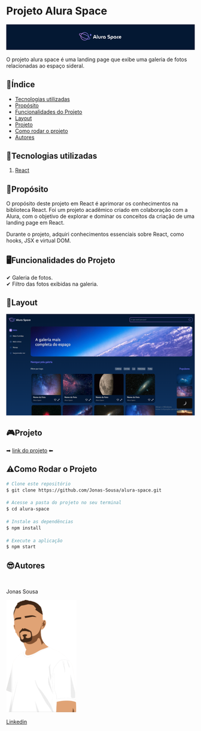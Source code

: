# Projeto Alura Space

![fotoExemplo](./src/assets/aluraspace.png)

O projeto alura space é uma landing page que exibe uma galeria de fotos relacionadas ao espaço sideral.

## 📌Índice 
- <a href="#tecnologias-utilizadas">Tecnologias utilizadas</a>
- <a href="#proposito">Propósito</a>
- <a href="#funcionalidades-do-projeto">Funcionalidades do Projeto</a>
- <a href="#layout">Layout</a>
- <a href="#projeto">Projeto</a>
- <a href="#como-rodar-o-projeto">Como rodar o projeto</a>
- <a href="#autores">Autores</a>

## 📱Tecnologias utilizadas
1. [React](https://legacy.reactjs.org)
## 🎯Propósito
O propósito deste projeto em React é aprimorar os conhecimentos na biblioteca React. Foi um projeto acadêmico criado em colaboração com a Alura, com o objetivo de explorar e dominar os conceitos da criação de uma landing page em React.

Durante o projeto, adquiri conhecimentos essenciais sobre React, como hooks, JSX e virtual DOM.

## 🖥Funcionalidades do Projeto

✔ Galeria de fotos.<br>
✔ Filtro das fotos exibidas na galeria.

## 🧩Layout

![fotoExemplo](./src/assets/aluraspacepage.png)

## 🎮Projeto
➡  [link do projeto](https://space-gallery-pi.vercel.app) ⬅

## ⚠Como Rodar o Projeto
```bash
# Clone este repositório
$ git clone https://github.com/Jonas-Sousa/alura-space.git

# Acesse a pasta do projeto no seu terminal
$ cd alura-space

# Instale as dependências
$ npm install

# Execute a aplicação
$ npm start
```
## 😎Autores 

  <br>
  <p>Jonas Sousa</p>
  <img style="height:300px" src="./src/assets/Jonas.png"/>
  
  [Linkedin](https://www.linkedin.com/in/jonas-sousa-dev/)
